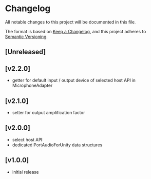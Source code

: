 # Changelog
All notable changes to this project will be documented in this file.

The format is based on [Keep a Changelog](https://keepachangelog.com/en/1.0.0/),
and this project adheres to [Semantic Versioning](https://semver.org/spec/v2.0.0.html).

## [Unreleased]

## [v2.2.0]
- getter for default input / output device of selected host API in MicrophoneAdapter

## [v2.1.0]
- setter for output amplification factor

## [v2.0.0]
- select host API
- dedicated PortAudioForUnity data structures

## [v1.0.0]
- initial release